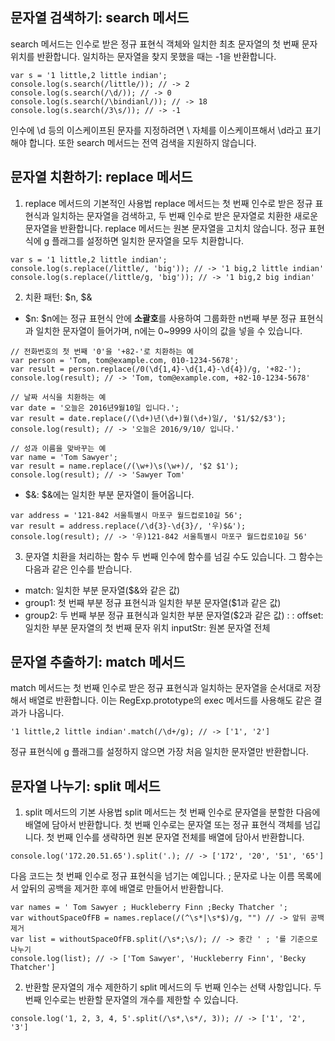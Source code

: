 ## 문자열 검색하기: search 메서드

search 메서드는 인수로 받은 정규 표현식 객체와 일치한 최초 문자열의 첫 번째 문자 위치를 반환합니다. 일치하는 문자열을 찾지 못했을 때는 -1을 반환합니다.

```
var s = '1 little,2 little indian';
console.log(s.search(/little/)); // -> 2
console.log(s.search(/\d/)); // -> 0
console.log(s.search(/\bindianl/)); // -> 18
console.log(s.search(/3\s/)); // -> -1
```

인수에 \d 등의 이스케이프된 문자를 지정하려면 \ 자체를 이스케이프해서 \\d라고 표기해야 합니다. 또한 search 메서드는 전역 검색을 지원하지 않습니다.

## 문자열 치환하기: replace 메서드

1. replace 메서드의 기본적인 사용법
   replace 메서드는 첫 번째 인수로 받은 정규 표현식과 일치하는 문자열을 검색하고, 두 번째 인수로 받은 문자열로 치환한 새로운 문자열을 반환합니다. replace 메서드는 원본 문자열을 고치치 않습니다. 정규 표현식에 g 플래그를 설정하면 일치한 문자열을 모두 치환합니다.

```
var s = '1 little,2 little indian';
console.log(s.replace(/little/, 'big')); // -> '1 big,2 little indian'
console.log(s.replace(/little/g, 'big')); // -> '1 big,2 big indian'
```

2. 치환 패턴: $n, $&

- $n: $n에는 정규 표현식 안에 **소괄호**를 사용하여 그룹화한 n번째 부분 정규 표현식과 일치한 문자열이 들어가며, n에는 0~9999 사이의 값을 넣을 수 있습니다.

```
// 전화번호의 첫 번째 '0'을 '+82-'로 치환하는 예
var person = 'Tom, tom@example.com, 010-1234-5678';
var result = person.replace(/0(\d{1,4}-\d{1,4}-\d{4})/g, '+82-');
console.log(result); // -> 'Tom, tom@example.com, +82-10-1234-5678'

// 날짜 서식을 치환하는 예
var date = '오늘은 2016년9월10일 입니다.';
var result = date.replace(/(\d+)년(\d+)월(\d+)일/, '$1/$2/$3');
console.log(result); // -> '오늘은 2016/9/10/ 입니다.'

// 성과 이름을 맞바꾸는 예
var name = 'Tom Sawyer';
var result = name.replace(/(\w+)\s(\w+)/, '$2 $1');
console.log(result); // -> 'Sawyer Tom'
```

- $&: $&에는 일치한 부분 문자열이 들어옵니다.

```
var address = '121-842 서울특별시 마포구 월드컵로10길 56';
var result = address.replace(/\d{3}-\d{3}/, '우)$&');
console.log(result); // -> '우)121-842 서울특별시 마포구 월드컵로10길 56'
```

3. 문자열 치환을 처리하는 함수
   두 번째 인수에 함수를 넘길 수도 있습니다. 그 함수는 다음과 같은 인수를 받습니다.

- match: 일치한 부분 문자열(\$&와 같은 값)
- group1: 첫 번째 부분 정규 표현식과 일치한 부분 문자열(\$1과 같은 값)
- group2: 두 번째 부분 정규 표현식과 일치한 부분 문자열(\$2과 같은 값)
  :
  :
  offset: 일치한 부분 문자열의 첫 번째 문자 위치
  inputStr: 원본 문자열 전체

## 문자열 추출하기: match 메서드

match 메서드는 첫 번째 인수로 받은 정규 표현식과 일치하는 문자열을 순서대로 저장해서 배열로 반환합니다. 이는 RegExp.prototype의 exec 메서드를 사용해도 같은 결과가 나옵니다.

```
'1 little,2 little indian'.match(/\d+/g); // -> ['1', '2']
```

정규 표현식에 g 플래그를 설정하지 않으면 가장 처음 일치한 문자열만 반환합니다.

## 문자열 나누기: split 메서드

1. split 메서드의 기본 사용법
   split 메서드는 첫 번째 인수로 문자열을 분할한 다음에 배열에 담아서 반환합니다. 첫 번째 인수로는 문자열 또는 정규 표현식 객체를 넘깁니다. 첫 번째 인수를 생략하면 원본 문자열 전체를 배열에 담아서 반환합니다.

```
console.log('172.20.51.65').split('.); // -> ['172', '20', '51', '65']
```

다음 코드는 첫 번째 인수로 정규 표현식을 넘기는 예입니다. ; 문자로 나눈 이름 목록에서 앞뒤의 공백을 제거한 후에 배열로 만들어서 반환합니다.

```
var names = ' Tom Sawyer ; Huckleberry Finn ;Becky Thatcher ';
var withoutSpaceOfFB = names.replace(/(^\s*|\s*$)/g, "") // -> 앞뒤 공백 제거
var list = withoutSpaceOfFB.split(/\s*;\s/); // -> 중간 ' ; '를 기준으로 나누기
console.log(list); // -> ['Tom Sawyer', 'Huckleberry Finn', 'Becky Thatcher']
```

2. 반환할 문자열의 개수 제한하기
   split 메서드의 두 번째 인수는 선택 사항입니다. 두 번째 인수로는 반환할 문자열의 개수를 제한할 수 있습니다.

```
console.log('1, 2, 3, 4, 5'.split(/\s*,\s*/, 3)); // -> ['1', '2', '3']
```
